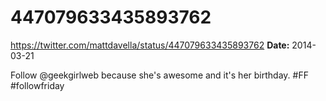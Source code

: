 # 447079633435893762
https://twitter.com/mattdavella/status/447079633435893762
**Date:** 2014-03-21

Follow @geekgirlweb because she's awesome and it's her birthday. #FF #followfriday
